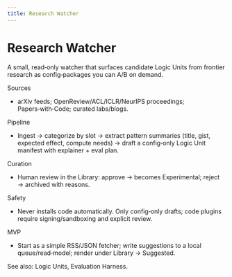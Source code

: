 ```yaml
---
title: Research Watcher
---
```


# Research Watcher

A small, read‑only watcher that surfaces candidate Logic Units from frontier research as config‑packages you can A/B on demand.

Sources
- arXiv feeds; OpenReview/ACL/ICLR/NeurIPS proceedings; Papers‑with‑Code; curated labs/blogs.

Pipeline
- Ingest → categorize by slot → extract pattern summaries (title, gist, expected effect, compute needs) → draft a config‑only Logic Unit manifest with explainer + eval plan.

Curation
- Human review in the Library: approve → becomes Experimental; reject → archived with reasons.

Safety
- Never installs code automatically. Only config‑only drafts; code plugins require signing/sandboxing and explicit review.

MVP
- Start as a simple RSS/JSON fetcher; write suggestions to a local queue/read‑model; render under Library → Suggested.

See also: Logic Units, Evaluation Harness.

